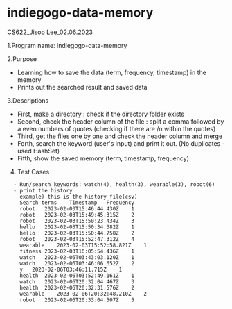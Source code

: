 # indiegogo-data-memory

CS622_Jisoo Lee_02.06.2023

1.Program name: indiegogo-data-memory

2.Purpose
  - Learning how to save the data (term, frequency, timestamp) in the memory
  - Prints out the searched result and saved data

3.Descriptions
  - First, make a directory : check if the directory folder exists
  - Second, check the header column of the file : split a comma followed by a even numbers of quotes
   (checking if there are /n within the quotes)
  - Third, get the files one by one and check the header column and merge
  - Forth, search the keyword (user's input) and print it out. (No duplicates - used HashSet)
  - Fifth, show the saved memory (term, timestamp, frequency)

  4. Test Cases
```
  - Run/search keywords: watch(4), health(3), wearable(3), robot(6)
  - print the history
    example) this is the history file(csv)
    Search terms	Timestamp	Frequency
    robot	2023-02-03T15:46:44.430Z	1
    robot	2023-02-03T15:49:45.315Z	2
    robot	2023-02-03T15:50:23.434Z	3
    hello	2023-02-03T15:50:34.382Z	1
    hello	2023-02-03T15:50:44.758Z	2
    robot	2023-02-03T15:52:47.312Z	4
    wearable	2023-02-03T15:52:58.821Z	1
    fitness	2023-02-03T16:05:54.436Z	1
    watch	2023-02-06T03:43:03.120Z	1
    watch	2023-02-06T03:46:06.652Z	2
    y	2023-02-06T03:46:11.715Z	1
    health	2023-02-06T03:52:49.161Z	1
    watch	2023-02-06T20:32:04.467Z	3
    health	2023-02-06T20:32:31.576Z	2
    wearable	2023-02-06T20:32:48.210Z	2
    robot	2023-02-06T20:33:04.507Z	5
```
